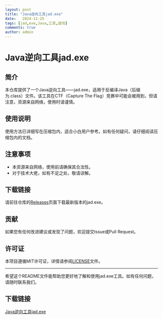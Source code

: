 ```yaml
---
layout: post
title: "Java逆向工具jad.exe"
date:   2024-11-25
tags: [jad,exe,Java,工具,逆向]
comments: true
author: admin
---
```

# Java逆向工具jad.exe

## 简介
本仓库提供了一个Java逆向工具——jad.exe，适用于反编译Java（后缀为.class）文件。该工具在CTF（Capture The Flag）竞赛中可能会被用到，但请注意，资源来自网络，使用时请谨慎。

## 使用说明
使用方法已详细写在压缩包内，适合小白用户参考。如有任何疑问，请仔细阅读压缩包内的文档。

## 注意事项
- 本资源来自网络，使用前请确保其合法性。
- 对于技术大佬，如有不足之处，敬请谅解。

## 下载链接
请前往仓库的[Releases](https://github.com/your-repo/releases)页面下载最新版本的jad.exe。

## 贡献
如果您有任何改进建议或发现了问题，欢迎提交Issue或Pull Request。

## 许可证
本项目遵循MIT许可证，详情请参阅[LICENSE](LICENSE)文件。

---

希望这个README文件能帮助您更好地了解和使用jad.exe工具。如有任何问题，请随时联系我们。

## 下载链接

[Java逆向工具jad.exe](https://pan.quark.cn/s/cfb20df7ea46)